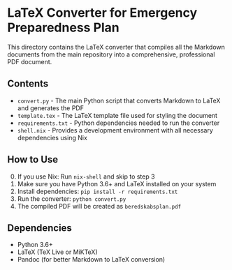 # LaTeX Converter for Emergency Preparedness Plan

This directory contains the LaTeX converter that compiles all the Markdown documents from the main repository into a comprehensive, professional PDF document.

## Contents
- `convert.py` - The main Python script that converts Markdown to LaTeX and generates the PDF
- `template.tex` - The LaTeX template file used for styling the document
- `requirements.txt` - Python dependencies needed to run the converter
- `shell.nix` - Provides a development environment with all necessary dependencies using Nix

## How to Use

0. If you use Nix: Run `nix-shell` and skip to step 3
1. Make sure you have Python 3.6+ and LaTeX installed on your system
2. Install dependencies: `pip install -r requirements.txt`
3. Run the converter: `python convert.py`
4. The compiled PDF will be created as `beredskabsplan.pdf`

## Dependencies

- Python 3.6+
- LaTeX (TeX Live or MiKTeX)
- Pandoc (for better Markdown to LaTeX conversion)
